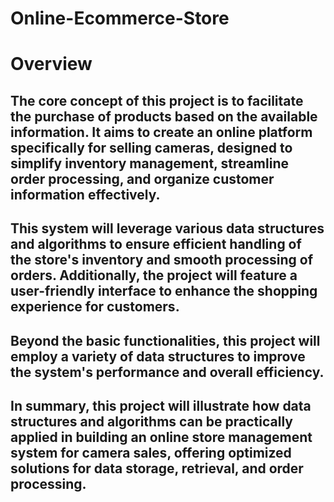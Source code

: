 # Online-Ecommerce-Store

# Overview

## The core concept of this project is to facilitate the purchase of products based on the available information. It aims to create an online platform specifically for selling cameras, designed to simplify inventory management, streamline order processing, and organize customer information effectively.

## This system will leverage various data structures and algorithms to ensure efficient handling of the store's inventory and smooth processing of orders. Additionally, the project will feature a user-friendly interface to enhance the shopping experience for customers.

## Beyond the basic functionalities, this project will employ a variety of data structures to improve the system's performance and overall efficiency.

## In summary, this project will illustrate how data structures and algorithms can be practically applied in building an online store management system for camera sales, offering optimized solutions for data storage, retrieval, and order processing.
